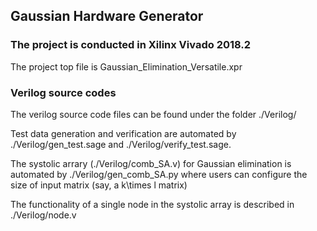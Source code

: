 ## Gaussian Hardware Generator

### The project is conducted in Xilinx Vivado 2018.2
The project top file is Gaussian_Elimination_Versatile.xpr


### Verilog source codes
The verilog source code files can be found under the folder ./Verilog/

Test data generation and verification are automated by ./Verilog/gen_test.sage and ./Verilog/verify_test.sage.

The systolic arrary (./Verilog/comb_SA.v) for Gaussian elimination is automated by ./Verilog/gen_comb_SA.py where users can configure the size of input matrix (say, a k\times l matrix)

The functionality of a single node in the systolic array is described in ./Verilog/node.v
